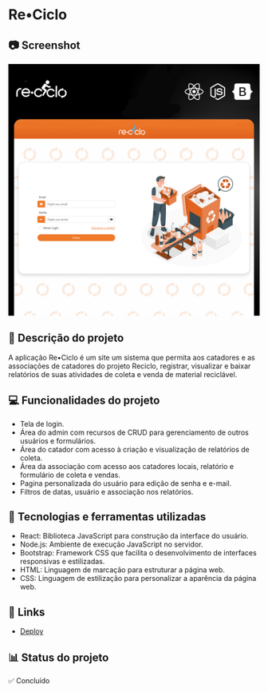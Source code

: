 # Re•Ciclo

## 📷 Screenshot
[![Screenshot](https://github.com/di-egoalves/Reciclo-Front/blob/main/screenshot.jpg?raw=true "Screenshot")](https://github.com/di-egoalves/Reciclo-Front/blob/main/screenshot.jpg?raw=true "Screenshot")

## 📝 Descrição do projeto
A aplicação Re•Ciclo é um site um sistema que permita aos catadores e as associações de catadores do projeto Reciclo, registrar, visualizar e baixar relatórios de suas atividades de coleta e venda de material reciclável.

## 💻 Funcionalidades do projeto
- Tela de login.
- Área do admin com recursos de CRUD para gerenciamento de outros usuários e formulários.
- Área do catador com acesso à criação e visualização de relatórios de coleta.
- Área da associação com acesso aos catadores locais, relatório e formulário de coleta e vendas.
- Pagina personalizada do usuário para edição de senha e e-mail.
- Filtros de datas, usuário e associação nos relatórios.

## 🚀 Tecnologias e ferramentas utilizadas
- React: Biblioteca JavaScript para construção da interface do usuário.
- Node.js: Ambiente de execução JavaScript no servidor.
- Bootstrap: Framework CSS que facilita o desenvolvimento de interfaces responsivas e estilizadas.
- HTML: Linguagem de marcação para estruturar a página web.
- CSS: Linguagem de estilização para personalizar a aparência da página web.

## 📌 Links 
 - [Deploy](https://recicla-frontend.vercel.app/)

## 📊 Status do projeto
✅ Concluído
